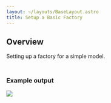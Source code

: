 ```yaml
---
layout: ~/layouts/BaseLayout.astro
title: Setup a Basic Factory
---
```


## Overview

Setting up a factory for a simple model.

### 

```ruby
```

### Example output

![](/images/ruby/gems/faker-with-factory-bot/factory-simple-model-sample-test-example.png)